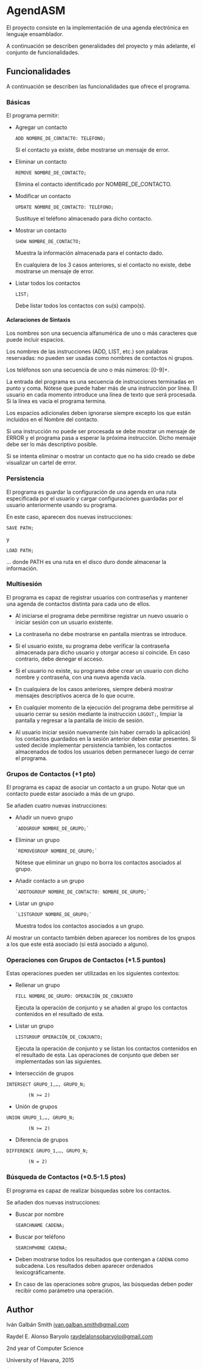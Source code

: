 # AgendASM

El proyecto consiste en la implementación de una agenda electrónica en lenguaje ensamblador.

A continuación se describen generalidades del proyecto y más adelante, el conjunto de funcionalidades.

## Funcionalidades

A continuación se describen las funcionalidades que ofrece el programa.

### Básicas

El programa permitir:

*	Agregar un contacto

	```
	ADD NOMBRE_DE_CONTACTO: TELÉFONO;
	```
    
    Si el contacto ya existe, debe mostrarse un mensaje de error. 
    

*	Eliminar un contacto

	```
	REMOVE NOMBRE_DE_CONTACTO;
	```
 
    Elimina el contacto identificado por NOMBRE_DE_CONTACTO.


*	Modificar un contacto

	```
	UPDATE NOMBRE_DE_CONTACTO: TELÉFONO;
	```
 
    Sustituye el teléfono almacenado para dicho contacto.


*	Mostrar un contacto

	```
	SHOW NOMBRE_DE_CONTACTO;
	```
 
    Muestra la información almacenada para el contacto dado.

    En cualquiera de los 3 casos anteriores, si el contacto no existe, debe mostrarse un mensaje de error. 


*	Listar todos los contactos

	```
	LIST;
	```

    Debe listar todos los contactos con su(s) campo(s).
    
#### Aclaraciones de Sintaxis

Los nombres son una secuencia alfanumérica de uno o más caracteres que puede incluir espacios.

Los nombres de las instrucciones (ADD, LIST, etc.) son palabras reservadas: no pueden ser usadas como nombres de contactos ni grupos.

Los teléfonos son una secuencia de uno o más números: [0-9]+.

La entrada del programa es una secuencia de instrucciones terminadas en punto y coma. Nótese que puede haber más de una instrucción por línea. El usuario en cada momento introduce una línea de texto que será procesada. Si la línea es vacía el programa termina.

Los espacios adicionales deben ignorarse siempre excepto los que están incluidos en el Nombre del contacto.

Si una instrucción no puede ser procesada se debe mostrar un mensaje de ERROR y el programa pasa a esperar la próxima instrucción. Dicho mensaje debe ser lo más descriptivo posible. 

Si se intenta eliminar o mostrar un contacto que no ha sido creado se debe visualizar un cartel de error.

### Persistencia

El programa es guardar la configuración de una agenda en una ruta especificada por el usuario y cargar configuraciones guardadas por el usuario anteriormente usando su programa.
   
   En este caso, aparecen dos nuevas instrucciones:
   
```
SAVE PATH; 
```

y

```
LOAD PATH; 
```
   
   ... donde PATH es una ruta en el disco duro donde almacenar la información.
   
   
### Multisesión

El programa es capaz de registrar usuarios con contraseñas y mantener una agenda de contactos distinta para cada uno de ellos.

* Al iniciarse el programa debe permitirse registrar un nuevo usuario o iniciar sesión con un usuario existente.

* La contraseña no debe mostrarse en pantalla mientras se introduce. 

* Si el usuario existe, su programa debe verificar la contraseña almacenada para dicho usuario y otorgar acceso si coincide. En caso contrario, debe denegar el acceso.

* Si el usuario no existe, su programa debe crear un usuario con dicho nombre y contraseña, con una nueva agenda vacía.

* En cualquiera de los casos anteriores, siempre deberá mostrar mensajes descriptivos acerca de lo que ocurre.

* En cualquier momento de la ejecución del programa debe permitirse al usuario cerrar su sesión mediante la instrucción `LOGOUT;`, limpiar la pantalla y regresar a la pantalla de inicio de sesión.

* Al usuario iniciar sesión nuevamente (sin haber cerrado la aplicación) los contactos guardados en la sesión anterior deben estar presentes. Si usted decide implementar persistencia también, los contactos almacenados de todos los usuarios deben permanecer luego de cerrar el programa.

### Grupos de Contactos (+1 pto)

El programa es capaz de asociar un contacto a un grupo. Notar que un contacto puede estar asociado a más de un grupo.

Se añaden cuatro nuevas instrucciones:

* 	Añadir un nuevo grupo

        `ADDGROUP NOMBRE_DE_GRUPO;` 
        
        
* 	Eliminar un grupo

        `REMOVEGROUP NOMBRE_DE_GRUPO;`
    
    Nótese que eliminar un grupo no borra los contactos asociados al grupo.
    
    
*	Añadir contacto a un grupo

        `ADDTOGROUP NOMBRE_DE_CONTACTO: NOMBRE_DE_GRUPO;`
    
    
*	Listar un grupo

        `LISTGROUP NOMBRE_DE_GRUPO;`
	
    Muestra todos los contactos asociados a un grupo.
    
Al mostrar un contacto también deben aparecer los nombres de los grupos a los que este está asociado (si está asociado a alguno).

### Operaciones con Grupos de Contactos (+1.5 puntos)

   
Estas operaciones pueden ser utilizadas en los siguientes contextos:

* Rellenar un grupo
			
     `FILL NOMBRE_DE_GRUPO: OPERACIÓN_DE_CONJUNTO`
     
	Ejecuta la operación de conjunto y se añaden al grupo los contactos contenidos en el resultado de esta.
    
    
*	Listar un grupo

    `LISTGROUP OPERACIÓN_DE_CONJUNTO;`
    
    Ejecuta la operación de conjunto y se listan los contactos contenidos en el resultado de esta. Las operaciones de conjunto que deben ser implementadas son las siguientes.

*	Intersección de grupos

```
INTERSECT GRUPO_1,…, GRUPO_N;

        (N >= 2)
```     
   
*   Unión de grupos

```
UNION GRUPO_1,…, GRUPO_N;

        (N >= 2)
```     

*    Diferencia de grupos

```
DIFFERENCE GRUPO_1,…, GRUPO_N;
        
        (N = 2)
```
   
   
### Búsqueda de Contactos (+0.5-1.5 ptos)

El programa es capaz de realizar búsquedas sobre los contactos.

Se añaden dos nuevas instrucciones:

*   Buscar por nombre

        SEARCHNAME CADENA;
            
*   Buscar por teléfono

        SEARCHPHONE CADENA;
        
* Deben mostrarse todos los resultados que contengan a `CADENA` como subcadena. Los resultados deben aparecer ordenados lexicográficamente.

* En caso de las operaciones sobre grupos, las búsquedas deben poder recibir como parámetro una operación.

Author
------

Iván Galbán Smith <ivan.galban.smith@gmail.com>

Raydel E. Alonso Baryolo <raydelalonsobaryolo@gmail.com>

2nd year of Computer Science

University of Havana, 2015